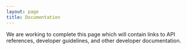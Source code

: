 ```yaml
---
layout: page
title: Documentation
---
```


We are working to complete this page which will contain links to API
references, developer guidelines, and other developer documentation.

